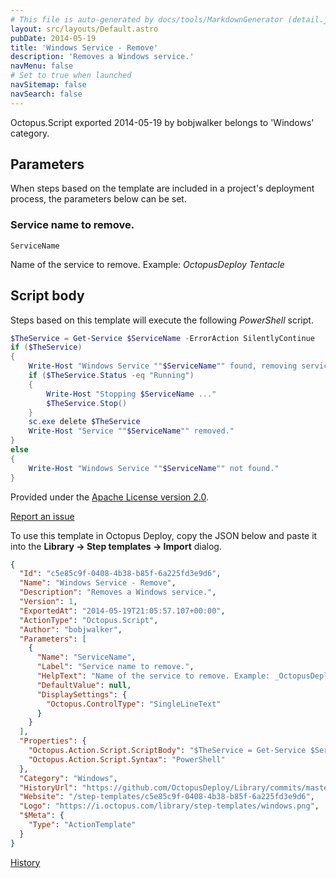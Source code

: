 ```yaml
---
# This file is auto-generated by docs/tools/MarkdownGenerator (detail.js)
layout: src/layouts/Default.astro
pubDate: 2014-05-19
title: 'Windows Service - Remove'
description: 'Removes a Windows service.'
navMenu: false
# Set to true when launched
navSitemap: false
navSearch: false
---
```


Octopus.Script exported 2014-05-19 by bobjwalker belongs to 'Windows' category.

## Parameters

When steps based on the template are included in a project's deployment process, the parameters below can be set.


<div class="param">

### Service name to remove.

`ServiceName`

Name of the service to remove. Example: _OctopusDeploy Tentacle_

</div>
        

## Script body

Steps based on this template will execute the following *PowerShell* script.

```powershell
$TheService = Get-Service $ServiceName -ErrorAction SilentlyContinue
if ($TheService)
{
    Write-Host "Windows Service ""$ServiceName"" found, removing service."
    if ($TheService.Status -eq "Running")
    {
        Write-Host "Stopping $ServiceName ..."
        $TheService.Stop()
    }
    sc.exe delete $TheService
    Write-Host "Service ""$ServiceName"" removed."
}
else
{
    Write-Host "Windows Service ""$ServiceName"" not found."
}

```

Provided under the [Apache License version 2.0](https://github.com/OctopusDeploy/Library/blob/master/LICENSE.txt).

[Report an issue](https://github.com/OctopusDeploy/Library/issues/new?assignees=&labels=&projects=&template=bug-report.yml&title=Issue%20with%20Windows%20Service%20-%20Remove&step-template=Windows%20Service%20-%20Remove)

<div class="get-json">

To use this template in Octopus Deploy, copy the JSON below and paste it into the **Library → Step templates → Import** dialog.

```json
{
  "Id": "c5e85c9f-0408-4b38-b85f-6a225fd3e9d6",
  "Name": "Windows Service - Remove",
  "Description": "Removes a Windows service.",
  "Version": 1,
  "ExportedAt": "2014-05-19T21:05:57.107+00:00",
  "ActionType": "Octopus.Script",
  "Author": "bobjwalker",
  "Parameters": [
    {
      "Name": "ServiceName",
      "Label": "Service name to remove.",
      "HelpText": "Name of the service to remove. Example: _OctopusDeploy Tentacle_",
      "DefaultValue": null,
      "DisplaySettings": {
        "Octopus.ControlType": "SingleLineText"
      }
    }
  ],
  "Properties": {
    "Octopus.Action.Script.ScriptBody": "$TheService = Get-Service $ServiceName -ErrorAction SilentlyContinue\nif ($TheService)\n{\n    Write-Host \"Windows Service \"\"$ServiceName\"\" found, removing service.\"\n    if ($TheService.Status -eq \"Running\")\n    {\n        Write-Host \"Stopping $ServiceName ...\"\n        $TheService.Stop()\n    }\n    sc.exe delete $TheService\n    Write-Host \"Service \"\"$ServiceName\"\" removed.\"\n}\nelse\n{\n    Write-Host \"Windows Service \"\"$ServiceName\"\" not found.\"\n}\n",
    "Octopus.Action.Script.Syntax": "PowerShell"
  },
  "Category": "Windows",
  "HistoryUrl": "https://github.com/OctopusDeploy/Library/commits/master/step-templates//opt/buildagent/work/75443764cd38076d/step-templates/windows-service-remove.json",
  "Website": "/step-templates/c5e85c9f-0408-4b38-b85f-6a225fd3e9d6",
  "Logo": "https://i.octopus.com/library/step-templates/windows.png",
  "$Meta": {
    "Type": "ActionTemplate"
  }
}
```

[History](https://github.com/OctopusDeploy/Library/commits/master/step-templates/https://github.com/OctopusDeploy/Library/commits/master/step-templates//opt/buildagent/work/75443764cd38076d/step-templates/windows-service-remove.json)

</div>
